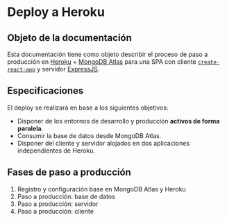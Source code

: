 # Deploy a Heroku

## Objeto de la documentación

Esta documentación tiene como objeto describir el proceso de paso a producción en [Heroku](https://www.heroku.com/) + [MongoDB Atlas](https://www.mongodb.com/cloud/atlas) para una SPA con cliente [`create-react-app`](https://create-react-app.dev/docs/getting-started/) y servidor [ExpressJS](https://expressjs.com/).

## Especificaciones

El deploy se realizará en base a los siguientes objetivos:

- Disponer de los entornos de desarrollo y producción **activos de forma paralela**.
- Consumir la base de datos desde MongoDB Atlas.
- Disponer del cliente y servidor alojados en dos aplicaciones independientes de Heroku.


## Fases de paso a producción

1. Registro y configuración base en MongoDB Atlas y Heroku
2. Paso a producción: base de datos
3. Paso a producción: servidor
4. Paso a producción: cliente
